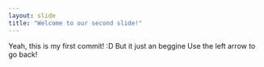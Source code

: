 ```yaml
---
layout: slide
title: "Welcome to our second slide!"
---
```

Yeah, this is my first commit! :D But it just an beggine
Use the left arrow to go back!
